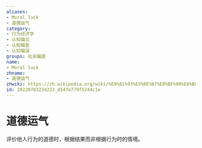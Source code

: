 ```yaml
---
aliases:
- Moral luck
- 道德运气
category:
- 行为经济学
- 认知偏见
- 认知偏差
- 认知偏误
groups: 社会偏差
name:
- Moral luck
zhname:
- 道德运气
zhwiki: https://zh.wikipedia.org/wiki/%E9%81%93%E5%BE%B7%E8%BF%90%E6%B0%94
id: 20220703234233_d547e779f5244c1e
---
```


# 道德运气

评价他人行为的道德时，根据结果而非根据行为时的情境。

